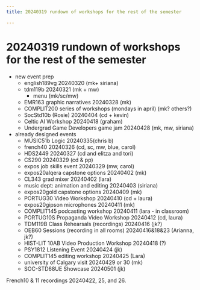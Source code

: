 ```yaml
---
title: 20240319 rundown of workshops for the rest of the semester

---
```


# 20240319 rundown of workshops for the rest of the semester

* new event prep 
    * english189vg 20240320 (mk+ siriana)
    * tdm119b 20240321 (mk + mw)
        * menu (mk/sc/mw)
    * EMR163 graphic narratives 20240328 (mk)
    * COMPLIT200 series of workshops (mondays in april) (mk? others?)
    * SocStd10b (Rosie) 20240404 (cd + kevin)
    * Celtic AI Workshop 20240418 (graham)
    * Undergrad Game Developers game jam 20240428 (mk, mw, siriana)
* already designed events
    * MUSIC51b Logic 20240335(chris b)
    * french40 20240326 (cd, sc, mw, blue, carol)
    * HDS2449 20240327 (cd and elitza and tori)
    * CS290 20240329 (cd & pp)
    * expos job skills event 20240329 (mw, carol)
    * expos20alqera capstone options 20240402 (mk)
    * CL343 grad mixer 20240402 (lara)
    * music dept: animation and editing 20240403 (siriana)
    * expos20gold capstone options 20240409 (mk)
    * PORTUG30 Video Workshop 20240410 (cd + laura)
    * expos20gipson microphones 20240411 (mk)
    * COMPLIT145 podcasting workshop 20240411 (lara - in classroom)
    * PORTUG10S Propaganda Video Workshop 20240412 (cd, laura)
    * TDM119B Class Rehearsals (recordings) 20240416 (jk?)
    * OEB60 Sessions (recording in all rooms) 20240416&18&23 (Arianna, jk?)
    * HIST-LIT 10AB Video Production Workshop 20240418 (?)
    * PSY1812 Listening Event 20240424 (jk)
    * COMPLIT145 editing workshop 20240425 (Lara)
    * university of Calgary visit 20240429 or 30 (mk)
    * SOC-STD68UE Showcase 20240501 (jk)

French10 & 11 recordings 20240422, 25, and 26.







